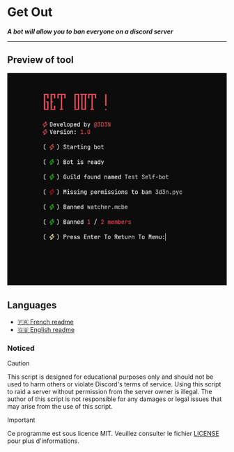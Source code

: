 # Get Out
***A bot will allow you to ban everyone on a discord server***

---

## Preview of tool

![preview](assets\image.png)

## Languages

- [🇫🇷 French readme](languages\french.md)
- [🇬🇧 English readme](languages\english.md)

### Noticed

> [!CAUTION]
> This script is designed for educational purposes only and should not be used to harm others or violate Discord's terms of service.
> Using this script to raid a server without permission from the server owner is illegal.
> The author of this script is not responsible for any damages or legal issues that may arise from the use of this script.

> [!IMPORTANT]
> Ce programme est sous licence MIT. Veuillez consulter le fichier [LICENSE](LICENSE) pour plus d'informations.